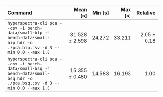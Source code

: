 | Command | Mean [s] | Min [s] | Max [s] | Relative |
|:---|---:|---:|---:|---:|
| `hyperspectra-cli pca --csv -i bench-data/small-bip -h bench-data/small-bip.hdr -o ./pca.bip.csv -d 3 --min 0.0 --max 1.0` | 31.528 ± 2.598 | 24.272 | 33.211 | 2.05 ± 0.18 |
| `hyperspectra-cli pca --csv -i bench-data/small-bsq -h bench-data/small-bsq.hdr -o ./pca.bsq.csv -d 3 --min 0.0 --max 1.0` | 15.355 ± 0.480 | 14.583 | 16.193 | 1.00 |
